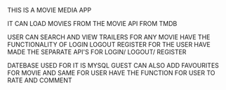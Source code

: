 THIS IS A MOVIE MEDIA APP

IT CAN LOAD MOVIES FROM THE MOVIE API FROM TMDB 


USER CAN SEARCH AND VIEW TRAILERS FOR ANY MOVIE
HAVE THE FUNCTIONALITY OF LOGIN LOGOUT REGISTER FOR THE USER
HAVE MADE THE SEPARATE API'S FOR LOGIN/ LOGOUT/ REGISTER


DATEBASE USED FOR IT IS MYSQL
GUEST CAN ALSO ADD FAVOURITES FOR MOVIE AND SAME FOR USER
HAVE THE FUNCTION FOR USER TO RATE AND COMMENT 
